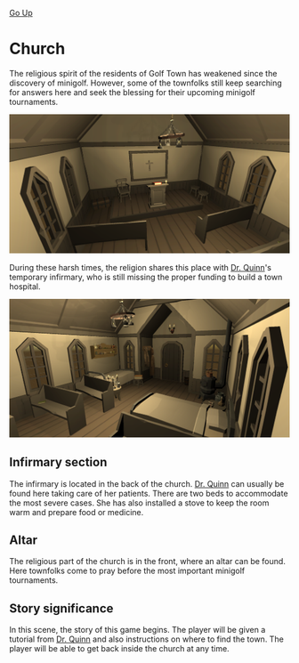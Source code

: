 [Go Up](scenes.md)

# Church
The religious spirit of the residents of Golf Town has weakened since the discovery of minigolf. However, some of the townfolks still keep searching for answers here and seek the blessing for their upcoming minigolf tournaments.

![](./img/church_interior2.png)


During these harsh times, the religion shares this place with [Dr. Quinn](./main_chharacters.md)'s temporary infirmary, who is still missing the proper funding to build a town hospital.


![](./img/church_interior1.png)

## Infirmary section

The infirmary is located in the back of the church. [Dr. Quinn](./main_chharacters.md) can usually be found here taking care of her patients. There are two beds to accommodate the most severe cases. She has also installed a stove to keep the room warm and prepare food or medicine.

## Altar

The religious part of the church is in the front, where an altar can be found. Here townfolks come to pray before the most important minigolf tournaments.


## Story significance
In this scene, the story of this game begins. The player will be given a tutorial from [Dr. Quinn](./main_chharacters.md) and also instructions on where to find the town. The player will be able to get back inside the church at any time.